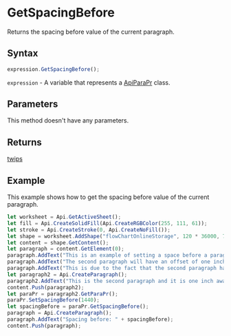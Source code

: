 # GetSpacingBefore

Returns the spacing before value of the current paragraph.

## Syntax

```javascript
expression.GetSpacingBefore();
```

`expression` - A variable that represents a [ApiParaPr](../ApiParaPr.md) class.

## Parameters

This method doesn't have any parameters.

## Returns

[twips](../../Enumeration/twips.md)

## Example

This example shows how to get the spacing before value of the current paragraph.

```javascript editor-xlsx
let worksheet = Api.GetActiveSheet();
let fill = Api.CreateSolidFill(Api.CreateRGBColor(255, 111, 61));
let stroke = Api.CreateStroke(0, Api.CreateNoFill());
let shape = worksheet.AddShape("flowChartOnlineStorage", 120 * 36000, 70 * 36000, fill, stroke, 0, 2 * 36000, 0, 3 * 36000);
let content = shape.GetContent();
let paragraph = content.GetElement(0);
paragraph.AddText("This is an example of setting a space before a paragraph.");
paragraph.AddText("The second paragraph will have an offset of one inch from the top. ");
paragraph.AddText("This is due to the fact that the second paragraph has this offset enabled.");
let paragraph2 = Api.CreateParagraph();
paragraph2.AddText("This is the second paragraph and it is one inch away from the first paragraph.");
content.Push(paragraph2);
let paraPr = paragraph2.GetParaPr();
paraPr.SetSpacingBefore(1440);
let spacingBefore = paraPr.GetSpacingBefore();
paragraph = Api.CreateParagraph();
paragraph.AddText("Spacing before: " + spacingBefore);
content.Push(paragraph);
```

